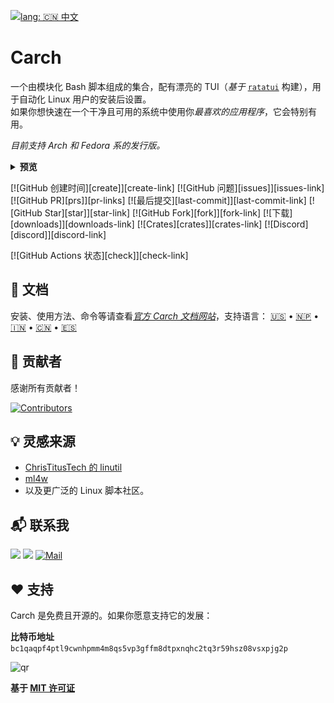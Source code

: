 [![lang: 🇨🇳 中文](https://img.shields.io/badge/lang-%F0%9F%87%A8%F0%9F%87%B3%20Chinese-ccd0da?logoColor=179299&labelColor=1c1c29)](https://github.com/harilvfs/carch/blob/main/.github/README.zh.md)

# Carch

一个由模块化 Bash 脚本组成的集合，配有漂亮的 TUI（*基于* [`ratatui`](https://github.com/ratatui-org/ratatui) 构建），用于自动化 Linux 用户的安装后设置。  
如果你想快速在一个干净且可用的系统中使用你*最喜欢的应用程序*，它会特别有用。

*目前支持 Arch 和 Fedora 系的发行版。*

<details>
<summary><strong>预览</strong></summary>

![Preview](https://raw.githubusercontent.com/harilvfs/carch/refs/heads/main/.github/preview.gif)
</details>

[![GitHub 创建时间][create]][create-link] [![GitHub 问题][issues]][issues-link] [![GitHub PR][prs]][pr-links] [![最后提交][last-commit]][last-commit-link] [![GitHub Star][star]][star-link] [![GitHub Fork][fork]][fork-link] [![下载][downloads]][downloads-link] [![Crates][crates]][crates-link] [![Discord][discord]][discord-link]

[![GitHub Actions 状态][check]][check-link]

## 📖 文档

安装、使用方法、命令等请查看[*官方 Carch 文档网站*](https://carch.chalisehari.com.np/)，支持语言： [🇺🇸](https://carch.chalisehari.com.np) • [🇳🇵](https://carch.chalisehari.com.np/ne/) • [🇮🇳](https://carch.chalisehari.com.np/hi/) • [🇨🇳](https://carch.chalisehari.com.np/zh/) • [🇪🇸](https://carch.chalisehari.com.np/es/)

## 🙏 贡献者

感谢所有贡献者！

[![Contributors](https://contrib.rocks/image?repo=harilvfs/carch)](https://github.com/harilvfs/carch/graphs/contributors)

## 💡 灵感来源

- [ChrisTitusTech 的 linutil](https://github.com/ChrisTitusTech/linutil)
- [ml4w](https://github.com/mylinuxforwork)
- 以及更广泛的 Linux 脚本社区。

## 📬 联系我

<a href="https://t.me/carchx" target="blank"><img src="https://github.com/harilvfs/DevIcons/blob/main/badges/badges_telegram.png?raw=true" width="45px"/></a>
<a href="https://discord.com/invite/8NJWstnUHd" target="blank"><img src="https://github.com/harilvfs/DevIcons/blob/main/badges/badges_discord.png?raw=true" width="45px"/></a>
<a href="mailto:harilvfs@chalisehari.com.np" target="_blank"><img src="https://github.com/harilvfs/DevIcons/blob/main/badges/badges_gmail.png?raw=true" alt="Mail" width="45px" /></a>

## ❤️ 支持

Carch 是免费且开源的。如果你愿意支持它的发展：

**比特币地址**  
`bc1qaqpf4ptl9cwnhpmm4m8qs5vp3gffm8dtpxnqhc2tq3r59hsz08vsxpjg2p`

![qr](https://github.com/user-attachments/assets/9ec7ef93-d51a-4eed-b59a-f150abfd41f0)

**基于 [MIT 许可证](https://github.com/harilvfs/carch/blob/main/LICENSE)**